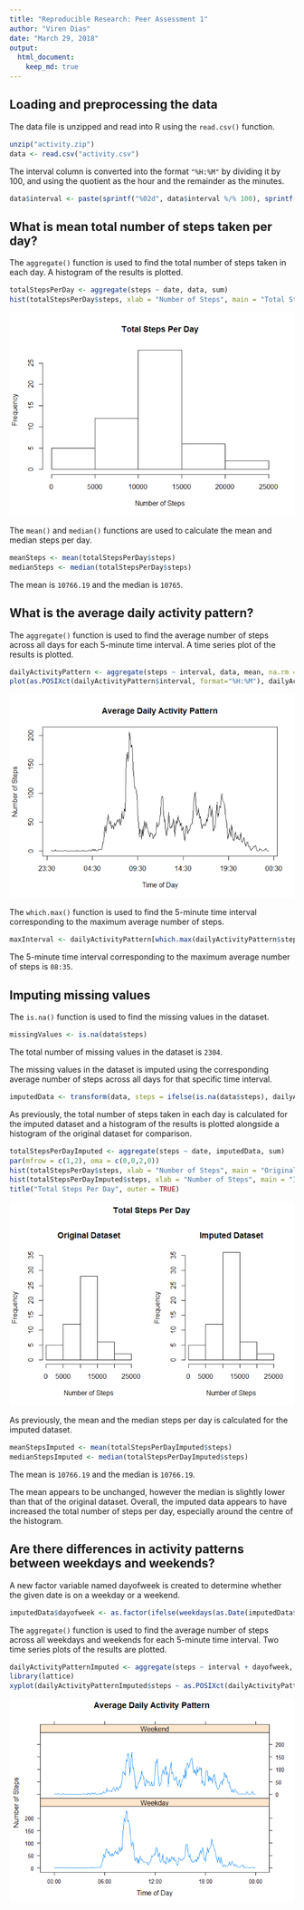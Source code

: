 ```yaml
---
title: "Reproducible Research: Peer Assessment 1"
author: "Viren Dias"
date: "March 29, 2018"
output: 
  html_document:
    keep_md: true
---
```




## Loading and preprocessing the data
The data file is unzipped and read into R using the `read.csv()` function.


```r
unzip("activity.zip")
data <- read.csv("activity.csv")
```

The interval column is converted into the format `"%H:%M"` by dividing it by 100, and using the quotient as the hour and the remainder as the minutes.


```r
data$interval <- paste(sprintf("%02d", data$interval %/% 100), sprintf("%02d", data$interval %% 100), sep = ":")
```

## What is mean total number of steps taken per day?
The `aggregate()` function is used to find the total number of steps taken in each day. A histogram of the results is plotted.


```r
totalStepsPerDay <- aggregate(steps ~ date, data, sum)
hist(totalStepsPerDay$steps, xlab = "Number of Steps", main = "Total Steps Per Day")
```

![](PA1_template_files/figure-html/totalStepsPerDay-1.png)<!-- -->

The `mean()` and `median()` functions are used to calculate the mean and median steps per day.


```r
meanSteps <- mean(totalStepsPerDay$steps)
medianSteps <- median(totalStepsPerDay$steps)
```

The mean is `10766.19` and the median is `10765`.

## What is the average daily activity pattern?
The `aggregate()` function is used to find the average number of steps across all days for each 5-minute time interval. A time series plot of the results is plotted.


```r
dailyActivityPattern <- aggregate(steps ~ interval, data, mean, na.rm = TRUE)
plot(as.POSIXct(dailyActivityPattern$interval, format="%H:%M"), dailyActivityPattern$steps, type = "l", xlab = "Time of Day", ylab = "Number of Steps", main = "Average Daily Activity Pattern")
```

![](PA1_template_files/figure-html/dailyActivityPattern-1.png)<!-- -->

The `which.max()` function is used to find the 5-minute time interval corresponding to the maximum average number of steps.


```r
maxInterval <- dailyActivityPattern[which.max(dailyActivityPattern$steps), 1]
```

The 5-minute time interval corresponding to the maximum average number of steps is `08:35`.

## Imputing missing values
The `is.na()` function is used to find the missing values in the dataset.


```r
missingValues <- is.na(data$steps)
```

The total number of missing values in the dataset is `2304`.

The missing values in the dataset is imputed using the corresponding average number of steps across all days for that specific time interval.


```r
imputedData <- transform(data, steps = ifelse(is.na(data$steps), dailyActivityPattern$steps[match(data$interval, dailyActivityPattern$interval)], data$steps))
```

As previously, the total number of steps taken in each day is calculated for the imputed dataset and a histogram of the results is plotted alongside a histogram of the original dataset for comparison.


```r
totalStepsPerDayImputed <- aggregate(steps ~ date, imputedData, sum)
par(mfrow = c(1,2), oma = c(0,0,2,0))
hist(totalStepsPerDay$steps, xlab = "Number of Steps", main = "Original Dataset", ylim = c(0,35))
hist(totalStepsPerDayImputed$steps, xlab = "Number of Steps", main = "Imputed Dataset", ylim = c(0,35))
title("Total Steps Per Day", outer = TRUE)
```

![](PA1_template_files/figure-html/totalStepsPerDayImputed-1.png)<!-- -->

As previously, the mean and the median steps per day is calculated for the imputed dataset.


```r
meanStepsImputed <- mean(totalStepsPerDayImputed$steps)
medianStepsImputed <- median(totalStepsPerDayImputed$steps)
```

The mean is `10766.19` and the median is `10766.19`. 

The mean appears to be unchanged, however the median is slightly lower than that of the original dataset. Overall, the imputed data appears to have increased the total number of steps per day, especially around the centre of the histogram.

## Are there differences in activity patterns between weekdays and weekends?
A new factor variable named dayofweek is created to determine whether the given date is on a weekday or a weekend.


```r
imputedData$dayofweek <- as.factor(ifelse(weekdays(as.Date(imputedData$date)) %in% c("Saturday", "Sunday"), "Weekend", "Weekday"))
```

The `aggregate()` function is used to find the average number of steps across all weekdays and weekends for each 5-minute time interval. Two time series plots of the results are plotted.


```r
dailyActivityPatternImputed <- aggregate(steps ~ interval + dayofweek, imputedData, mean)
library(lattice)
xyplot(dailyActivityPatternImputed$steps ~ as.POSIXct(dailyActivityPatternImputed$interval, format = "%H:%M") | dailyActivityPatternImputed$dayofweek, main = "Average Daily Activity Pattern", xlab = "Time of Day", ylab = "Number of Steps", layout = c(1,2), type = "l", scales = list(x = list(at = seq(as.POSIXct("2018-03-29"), by = "6 hour", length = 5), labels = format(seq(as.POSIXct("2018-03-29"), by = "6 hour", length = 5), "%H:%M"))))
```

![](PA1_template_files/figure-html/dailyActivityPatternImputed-1.png)<!-- -->
